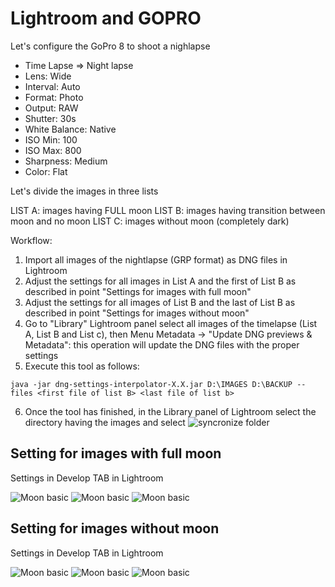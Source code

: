 # Lightroom and GOPRO


Let's configure the GoPro 8 to shoot a nighlapse

* Time Lapse => Night lapse
* Lens: Wide
* Interval: Auto
* Format: Photo
* Output: RAW
* Shutter: 30s
* White Balance: Native
* ISO Min: 100
* ISO Max: 800
* Sharpness: Medium
* Color: Flat


Let's divide the images in three lists

LIST A: images having FULL moon
LIST B: images having transition between moon and no moon
LIST C: images without moon (completely dark)

Workflow:

1) Import all images of the nightlapse (GRP format) as DNG files in Lightroom
2) Adjust the settings for all images in List A and the first of List B  as described in point "Settings for images with full moon" 
3) Adjust the settings for all images of List B and the last of List B as described in point "Settings for images without moon"
4) Go to  "Library" Lightroom panel select all images of the timelapse (List A, List B and List c), then Menu Metadata -> "Update DNG previews & Metadata": this operation will update the DNG files with the proper settings
5) Execute this tool as follows:

`java -jar dng-settings-interpolator-X.X.jar D:\IMAGES D:\BACKUP -- files <first file of list B> <last file of list b>`

6) Once the tool has finished, in the Library panel of Lightroom select the directory having the images and select 
 ![syncronize folder](images/syncronizeFolder.jpg)


## Setting for images with full moon



Settings in Develop TAB in Lightroom

![Moon basic](images//basic_full_moon.jpg) ![Moon basic](images//detail_full_moon.jpg)  ![Moon basic](images/tone_curve_full_moon.jpg)


## Setting for images without  moon

Settings in Develop TAB in Lightroom

![Moon basic](images//basic_no_moon.jpg) ![Moon basic](images//detail_no_moon.jpg)  ![Moon basic](images/tone_curve_no_moon.jpg)
